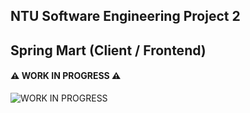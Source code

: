 ## NTU Software Engineering Project 2

## Spring Mart (Client / Frontend)

#### ⚠️ WORK IN PROGRESS ⚠️

![WORK IN PROGRESS](https://media.giphy.com/media/g79am6uuZJKSc/giphy.gif)
